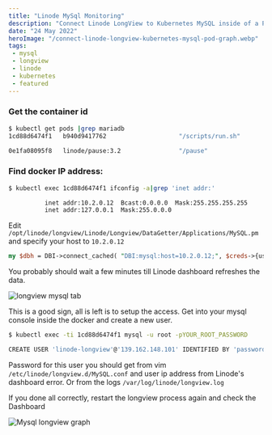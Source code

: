 ```yaml
---
title: "Linode MySql Monitoring"
description: "Connect Linode LongView to Kubernetes MySQL inside of a Pod"
date: "24 May 2022"
heroImage: "/connect-linode-longview-kubernetes-mysql-pod-graph.webp"
tags:
 - mysql
 - longview
 - linode
 - kubernetes
 - featured
---
```



### Get the container id

```bash
$ kubectl get pods |grep mariadb
1cd88d6474f1   b940d9417762                    "/scripts/run.sh"        18 hours ago   Up 18 hours             k8s_mariadb_mariadb-deployment-6789f89cb6-4qqrw_pychat_2a4e2a0a-2899-4752-ac12-feaee3c6299c_1

0e1fa08095f8   linode/pause:3.2                "/pause"                 18 hours ago   Up 18 hours             k8s_POD_mariadb-deployment-6789f89cb6-4qqrw_pychat_2a4e2a0a-2899-4752-ac12-feaee3c6299c_1
```

### Find docker IP address:

```bash
$ kubectl exec 1cd88d6474f1 ifconfig -a|grep 'inet addr:'

          inet addr:10.2.0.12  Bcast:0.0.0.0  Mask:255.255.255.255
          inet addr:127.0.0.1  Mask:255.0.0.0
```

Edit `/opt/linode/longview/Linode/Longview/DataGetter/Applications/MySQL.pm` and specify your host to `10.2.0.12`

```perl
my $dbh = DBI->connect_cached( "DBI:mysql:host=10.2.0.12;", $creds->{username}, $creds->{password} ) or do {
```

You probably should wait a few minutes till Linode dashboard refreshes the data.

![longview mysql tab](/posts/connect-linode-longview-kubernetes-mysql-pod/longview-mysql-tab.png "Information about ip address should be here")


This is a good sign, all is left is to setup the access. Get into your mysql console inside the docker and create a new user.

```bash
$ kubectl exec -ti 1cd88d6474f1 mysql -u root -pYOUR_ROOT_PASSWORD

CREATE USER 'linode-longview'@'139.162.148.101' IDENTIFIED BY 'password';
```

Password for this user you should get from vim `/etc/linode/longview.d/MySQL.conf` and user ip address from Linode's dashboard error. Or from the logs  `/var/log/linode/longview.log`

If you done all correctly, restart the longview process again and check the Dashboard

![Mysql longview graph](/posts/connect-linode-longview-kubernetes-mysql-pod/mysql-longview-graph.webp "Magic isn't it? ")


